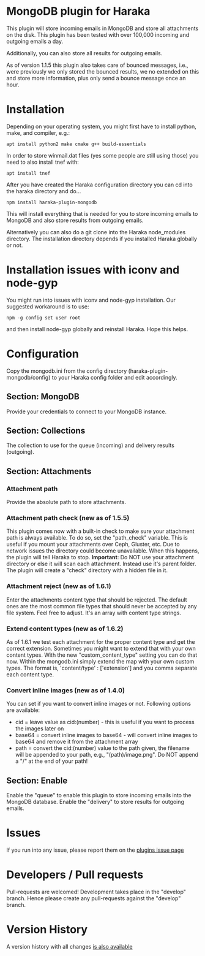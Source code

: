 # MongoDB plugin for Haraka

This plugin will store incoming emails in MongoDB and store all attachments on the disk. This plugin has been tested with over 100,000 incoming and outgoing emails a day.

Additionally, you can also store all results for outgoing emails.

As of version 1.1.5 this plugin also takes care of bounced messages, i.e., were previously we only stored the bounced results, we no extended on this and store more information, plus only send a bounce message once an hour.

# Installation

Depending on your operating system, you might first have to install python, make, and compiler, e.g.:

```
apt install python2 make cmake g++ build-essentials
```

In order to store winmail.dat files (yes some people are still using those) you need to also install tnef with:

```
apt install tnef
```

After you have created the Haraka configuration directory you can cd into the haraka directory and do...

```
npm install haraka-plugin-mongodb
```

This will install everything that is needed for you to store incoming emails to MongoDB and also store results from outgoing emails.

Alternatively you can also do a git clone into the Haraka node_modules directory. The installation directory depends if you installed Haraka globally or not.

# Installation issues with iconv and node-gyp

You might run into issues with iconv and node-gyp installation. Our suggested workaround is to use:

```
npm -g config set user root
```

and then install node-gyp globally and reinstall Haraka. Hope this helps.

# Configuration

Copy the mongodb.ini from the config directory (haraka-plugin-mongodb/config) to your Haraka config folder and edit accordingly.

## Section: MongoDB

Provide your credentials to connect to your MongoDB instance.

## Section: Collections

The collection to use for the queue (incoming) and delivery results (outgoing).

## Section: Attachments

### Attachment path
Provide the absolute path to store attachments.

### Attachment path check (new as of 1.5.5)
This plugin comes now with a built-in check to make sure your attachment path is always available. To do so, set the "path_check" variable. This is useful if you mount your attachments over Ceph, Gluster, etc. Due to network issues the directory could become unavailable. When this happens, the plugin will tell Haraka to stop.
**Important**: Do NOT use your attachment directory or else it will scan each attachment. Instead use it's parent folder. The plugin will create a "check" directory with a hidden file in it.

### Attachment reject (new as of 1.6.1)
Enter the attachments content type that should be rejected. The default ones are the most common file types that should never be accepted by any file system. Feel free to adjust. It's an array with content type strings.

### Extend content types (new as of 1.6.2)
As of 1.6.1 we test each attachment for the proper content type and get the correct extension. Sometimes you might want to extend that with your own content types. With the new "custom_content_type" setting you can do that now. Within the mongodb.ini simply extend the map with your own custom types. The format is, 'content/type' : ['extension'] and you comma separate each content type.

### Convert inline images (new as of 1.4.0)
You can set if you want to convert inline images or not. Following options are available:
- cid = leave value as cid:(number) - this is useful if you want to process the images later on
- base64 = convert inline images to base64 - will convert inline images to base64 and remove it from the attachment array
- path = convert the cid:(number) value to the path given, the filename will be appended to your path, e.g., "(path)/image.png". Do NOT append a "/" at the end of your path!

## Section: Enable

Enable the "queue" to enable this plugin to store incoming emails into the MongoDB database. Enable the "delivery" to store results for outgoing emails.

# Issues

If you run into any issue, please report them on the [plugins issue page](https://github.com/Helpmonks/haraka-plugin-mongodb/issues)

# Developers / Pull requests

Pull-requests are welcomed! Development takes place in the "develop" branch. Hence please create any pull-requests against the "develop" branch.

# Version History

A version history with all changes [is also available](https://github.com/Helpmonks/haraka-plugin-mongodb/blob/master/Changes.md)

